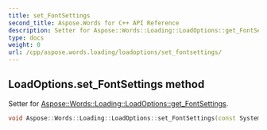 ```yaml
---
title: set_FontSettings
second_title: Aspose.Words for C++ API Reference
description: Setter for Aspose::Words::Loading::LoadOptions::get_FontSettings. 
type: docs
weight: 0
url: /cpp/aspose.words.loading/loadoptions/set_fontsettings/
---
```

## LoadOptions.set_FontSettings method


Setter for [Aspose::Words::Loading::LoadOptions::get_FontSettings](../get_fontsettings/).

```cpp
void Aspose::Words::Loading::LoadOptions::set_FontSettings(const System::SharedPtr<Aspose::Words::Fonts::FontSettings> &value)
```

